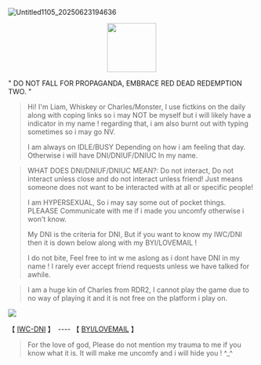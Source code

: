 
![Untitled1105_20250623194636](https://github.com/user-attachments/assets/42c8248f-f549-4deb-9a81-3a0e2c441b08)


  <p align="center">
 <img width="100" height="100" src="[download (1)](https://github.com/user-attachments/assets/050d4073-066f-4b85-81d1-ac2191e82f1e)">
   


" DO NOT FALL FOR PROPAGANDA, EMBRACE RED DEAD REDEMPTION TWO. "

> Hi! I'm Liam, Whiskey or Charles/Monster, I use fictkins on the daily along with coping links so i may NOT be myself but i will likely have a indicator in my name ! regarding that, i am also burnt out with typing sometimes so i may go NV.
>
> I am always on IDLE/BUSY Depending on how i am feeling that day. Otherwise i will have DNI/DNIUF/DNIUC In my name.


> WHAT DOES DNI/DNIUF/DNIUC MEAN?: Do not interact, Do not interact unless close and do not interact unless friend! Just means someone does not want to be interacted with at all or specific people!
>
> I am HYPERSEXUAL, So i may say some out of pocket things. PLEAASE Communicate with me if i made you uncomfy otherwise i won't know.
>
> My DNI is the criteria for DNI, But if you want to know my IWC/DNI then it is down below along with my BYI/LOVEMAIL !
>
> I do not bite, Feel free to int w me aslong as i dont have DNI in my name ! I rarely ever accept friend requests unless we have talked for awhile.

> I am a huge kin of Charles from RDR2, I cannot play the game due to no way of playing it and it is not free on the platform i play on.

![](https://komarev.com/ghpvc/?username=ELLERN4TE&color=000000&label=COWBOYS&style=for-the-badge)

【  [IWC-DNI](https://rentry.co/5oyasuuw)  】　---- 【 [BYI/LOVEMAIL](https://rentry.co/626ekaa5)   】　


> For the love of god, Please do not mention my trauma to me if you know what it is. It will make me uncomfy and i will hide you ! ^_^
